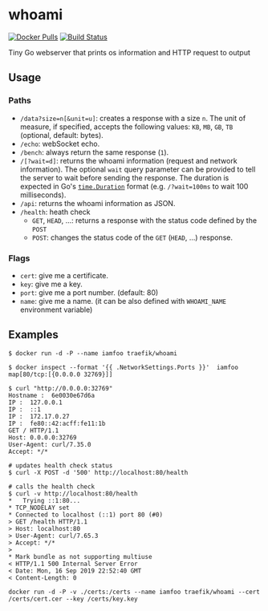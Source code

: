 # whoami

[![Docker Pulls](https://img.shields.io/docker/pulls/traefik/whoami.svg)](https://hub.docker.com/r/traefik/whoami/)
[![Build Status](https://github.com/traefik/whoami/workflows/Main/badge.svg?branch=master)](https://github.com/traefik/whoami/actions)

Tiny Go webserver that prints os information and HTTP request to output

## Usage

### Paths

- `/data?size=n[&unit=u]`: creates a response with a size `n`. The unit of measure, if specified, accepts the following values: `KB`, `MB`, `GB`, `TB` (optional, default: bytes).
- `/echo`: webSocket echo.
- `/bench`: always return the same response (`1`).
- `/[?wait=d]`: returns the whoami information (request and network information). The optional `wait` query parameter can be provided to tell the server to wait before sending the response. The duration is expected in Go's [`time.Duration`](https://golang.org/pkg/time/#ParseDuration) format (e.g. `/?wait=100ms` to wait 100 milliseconds).
- `/api`: returns the whoami information as JSON.
- `/health`: heath check
    - `GET`, `HEAD`, ...: returns a response with the status code defined by the `POST`
    - `POST`: changes the status code of the `GET` (`HEAD`, ...) response.

### Flags

- `cert`: give me a certificate.
- `key`: give me a key.
- `port`: give me a port number. (default: 80)
- `name`: give me a name. (it can be also defined with `WHOAMI_NAME` environment variable)

## Examples

```console
$ docker run -d -P --name iamfoo traefik/whoami

$ docker inspect --format '{{ .NetworkSettings.Ports }}'  iamfoo
map[80/tcp:[{0.0.0.0 32769}]]

$ curl "http://0.0.0.0:32769"
Hostname :  6e0030e67d6a
IP :  127.0.0.1
IP :  ::1
IP :  172.17.0.27
IP :  fe80::42:acff:fe11:1b
GET / HTTP/1.1
Host: 0.0.0.0:32769
User-Agent: curl/7.35.0
Accept: */*
```

```console
# updates health check status
$ curl -X POST -d '500' http://localhost:80/health

# calls the health check
$ curl -v http://localhost:80/health
*   Trying ::1:80...
* TCP_NODELAY set
* Connected to localhost (::1) port 80 (#0)
> GET /health HTTP/1.1
> Host: localhost:80
> User-Agent: curl/7.65.3
> Accept: */*
> 
* Mark bundle as not supporting multiuse
< HTTP/1.1 500 Internal Server Error
< Date: Mon, 16 Sep 2019 22:52:40 GMT
< Content-Length: 0
```

```console
docker run -d -P -v ./certs:/certs --name iamfoo traefik/whoami --cert /certs/cert.cer --key /certs/key.key
```
